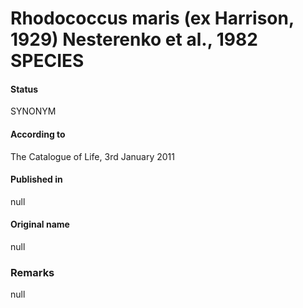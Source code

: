Rhodococcus maris (ex Harrison, 1929) Nesterenko et al., 1982 SPECIES
=======

#### Status
SYNONYM

#### According to
The Catalogue of Life, 3rd January 2011

#### Published in
null

#### Original name
null

### Remarks
null
